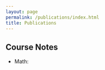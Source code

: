 ```yaml
---
layout: page
permalink: /publications/index.html
title: Publications
---
```




## Course Notes

- Math:

